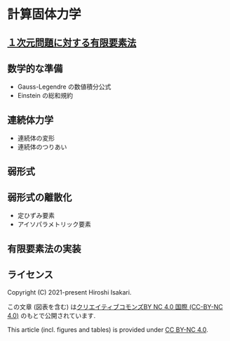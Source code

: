 # 計算固体力学

## [１次元問題に対する有限要素法](1d/README.md)

## 数学的な準備
* Gauss-Legendre の数値積分公式
* Einstein の総和規約

## 連続体力学
* 連続体の変形
* 連続体のつりあい

## 弱形式

## 弱形式の離散化
* 定ひずみ要素
* アイソパラメトリック要素

## 有限要素法の実装

## ライセンス

Copyright (C) 2021-present Hiroshi Isakari.

この文章 (図表を含む) は[クリエイティブコモンズBY NC 4.0 国際 (CC-BY-NC 4.0)](https://creativecommons.org/licenses/by-nc/4.0/deed.ja) のもとで公開されています. 

This article (incl. figures and tables) is provided under [CC BY-NC 4.0](https://creativecommons.org/licenses/by-nc/4.0/deed.en).

